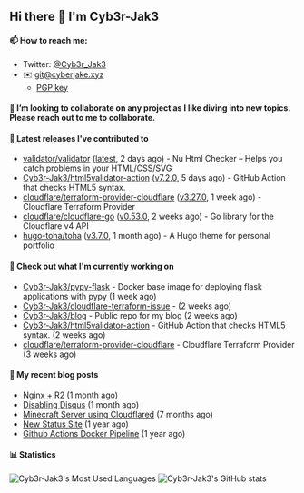 ## Hi there 👋 I'm Cyb3r-Jak3

#### 📫 How to reach me:
  - Twitter: [@Cyb3r_Jak3](https://twitter.com/Cyb3r_Jak3)
  - ✉️ git@cyberjake.xyz
    - [PGP key](https://gist.githubusercontent.com/Cyb3r-Jak3/d1068b61b50239b171faf018a0269f67/raw/b876db002e6b0630795382c0b9134771ffa5fe3a/cyb3rjak3@pm.me.asc)


#### 👯 I’m looking to collaborate on any project as I like diving into new topics. Please reach out to me to collaborate.


#### 🔭 Latest releases I've contributed to

- [validator/validator](https://github.com/validator/validator) ([latest](https://github.com/validator/validator/releases/tag/latest), 2 days ago) - Nu Html Checker – Helps you catch problems in your HTML/CSS/SVG
- [Cyb3r-Jak3/html5validator-action](https://github.com/Cyb3r-Jak3/html5validator-action) ([v7.2.0](https://github.com/Cyb3r-Jak3/html5validator-action/releases/tag/v7.2.0), 5 days ago) - GitHub Action that checks HTML5 syntax.
- [cloudflare/terraform-provider-cloudflare](https://github.com/cloudflare/terraform-provider-cloudflare) ([v3.27.0](https://github.com/cloudflare/terraform-provider-cloudflare/releases/tag/v3.27.0), 1 week ago) - Cloudflare Terraform Provider
- [cloudflare/cloudflare-go](https://github.com/cloudflare/cloudflare-go) ([v0.53.0](https://github.com/cloudflare/cloudflare-go/releases/tag/v0.53.0), 2 weeks ago) - Go library for the Cloudflare v4 API
- [hugo-toha/toha](https://github.com/hugo-toha/toha) ([v3.7.0](https://github.com/hugo-toha/toha/releases/tag/v3.7.0), 1 month ago) - A Hugo theme for personal portfolio

#### 👷 Check out what I'm currently working on

- [Cyb3r-Jak3/pypy-flask](https://github.com/Cyb3r-Jak3/pypy-flask) - Docker base image for deploying flask applications with pypy (1 week ago)
- [Cyb3r-Jak3/cloudflare-terraform-issue](https://github.com/Cyb3r-Jak3/cloudflare-terraform-issue) -  (2 weeks ago)
- [Cyb3r-Jak3/blog](https://github.com/Cyb3r-Jak3/blog) - Public repo for my blog (2 weeks ago)
- [Cyb3r-Jak3/html5validator-action](https://github.com/Cyb3r-Jak3/html5validator-action) - GitHub Action that checks HTML5 syntax. (2 weeks ago)
- [cloudflare/terraform-provider-cloudflare](https://github.com/cloudflare/terraform-provider-cloudflare) - Cloudflare Terraform Provider (3 weeks ago)

#### 📜 My recent blog posts

- [Nginx &#43; R2](https://blog.cyberjake.xyz/Nginx-Proxy-R2/) (1 month ago)
- [Disabling Disqus](https://blog.cyberjake.xyz/Disabling-Disqus/) (1 month ago)
- [Minecraft Server using Cloudflared](https://blog.cyberjake.xyz/Cloudflared-Minecraft/) (7 months ago)
- [New Status Site](https://blog.cyberjake.xyz/New-Status-Site/) (1 year ago)
- [Github Actions Docker Pipeline](https://blog.cyberjake.xyz/Github-Action-Docker/) (1 year ago)


#### 📊 Statistics
![Cyb3r-Jak3's Most Used Languages](https://github-readme-stats.vercel.app/api/top-langs/?username=Cyb3r-Jak3&theme=cobalt&hide=css,html,scss)
![Cyb3r-Jak3's GitHub stats](https://github-readme-stats.vercel.app/api?username=Cyb3r-Jak3&count_private=true&show_icons=true&theme=cobalt&line_height=40)

